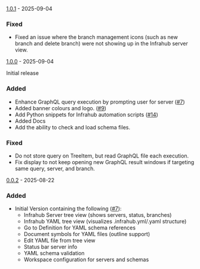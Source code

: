 [1.0.1](https://github.com/opsmill/infrahub/tree/v1.0.1) - 2025-09-04

### Fixed

- Fixed an issue where the branch management icons (such as new branch and delete branch) were not showing up in the Infrahub server view.


[1.0.0](https://github.com/opsmill/infrahub/tree/v1.0.0) - 2025-09-04

Initial release

### Added

- Enhance GraphQL query execution by prompting user for server ([#7](https://github.com/opsmill/infrahub-vscode/issues/7))
- Added banner colours and logo. ([#9](https://github.com/opsmill/infrahub-vscode/issues/9))
- Add Python snippets for Infrahub automation scripts ([#14](https://github.com/opsmill/infrahub-vscode/issues/14))
- Added Docs
- Add the ability to check and load schema files.

### Fixed

- Do not store query on TreeItem, but read GraphQL file each execution.
- Fix display to not keep opening new GraphQL result windows if targeting same query, server, and branch.

[0.0.2](https://github.com/opsmill/infrahub/tree/v0.0.2) - 2025-08-22

### Added

- Initial Version containing the following ([#7](https://github.com/opsmill/infrahub-vscode/issues/7)):
  - Infrahub Server tree view (shows servers, status, branches)
  - Infrahub YAML tree view (visualizes .infrahub.yml/.yaml structure)
  - Go to Definition for YAML schema references
  - Document symbols for YAML files (outline support)
  - Edit YAML file from tree view
  - Status bar server info
  - YAML schema validation
  - Workspace configuration for servers and schemas

